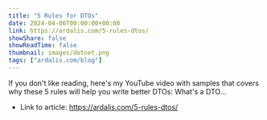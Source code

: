```yaml
---
title: "5 Rules for DTOs"
date: 2024-04-06T00:00:00+00:00
link: https://ardalis.com/5-rules-dtos/
showShare: false
showReadTime: false
thumbnail: images/dotnet.png
tags: ["ardalis.com/blog"]
---
```

If you don't like reading, here's my YouTube video with samples that covers why these 5 rules will help you write better DTOs: What's a DTO…

- Link to article: https://ardalis.com/5-rules-dtos/